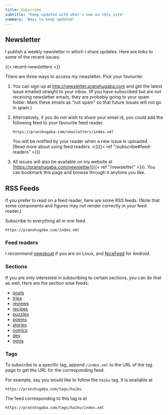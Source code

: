 ```yaml
---
title: Subscribe
subtitle: "Keep updated with what's new on this site"
summary: 'Ways to keep updated'
---
```


## Newsletter

I publish a weekly newsletter in which I share updates. Here are links to some of the recent issues:

{{< recent-newsletters >}}

There are three ways to access my newsletter. Pick your favourite:

1. You can sign up at http://newsletter.pranshugaba.com and get the latest issue emailed straight to your inbox. (If you have subscribed but are not receiving newsletter emails, they are probably going to your spam folder. Mark these emails as "not spam" so that future issues will not go in spam.)
1. Alternatively, if you do not wish to share your email id, you could add the following feed to your favourite feed reader. 

    ```
    https://pranshugaba.com/newsletters/index.xml
    ```
    You will be notified by your reader when a new issue is uploaded.  
    [Read more about using feed readers &#8594;]({{< ref "/subscribe#feed-readers" >}})
1. All issues will also be available on my website at [https://pranshugaba.com/newsletter]({{< ref "/newsletter" >}}). You can bookmark this page and browse through it anytime you like.


## RSS Feeds

If you prefer to read on a feed reader, here are some RSS feeds. (Note that some components and figures may not render correctly in your feed reader.)

Subscribe to everything all in one feed.

```shell
https://pranshugaba.com/index.xml
```

### Feed readers

I recommend [newsboat](https://github.com/newsboat/newsboat) if you are on Linux, and [NiceFeed](https://f-droid.org/en/packages/com.joshuacerdenia.android.nicefeed/) for Android.

### Sections
If you are only interested in subscribing to certain sections, you can do that as well. Here are the section wise feeds:

- [posts](/posts/index.xml)
- [trips](/trips/index.xml)
- [reviews](/reviews/index.xml)
- [recipes](/recipes/index.xml)
- [puzzles](/puzzles/index.xml)
- [poems](/poems/index.xml)
- [stories](/stories/index.xml)
- [comics](/comics/index.xml)
- [dev](/dev/index.xml)
- [minis](/minis/index.xml)

### Tags

To subscribe to a specific tag, append `/index.xml` to the URL of the tag page to get the URL for the corresponding feed.

For example, say you would like to follow the `haiku` tag. It is available at

```shell
https://pranshugaba.com/tags/haiku
```

The feed corresponding to this tag is at

```shell
https://pranshugaba.com/tags/haiku/index.xml
```
